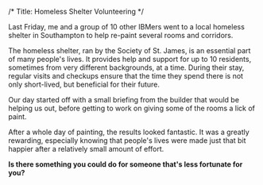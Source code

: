 /*
Title: Homeless Shelter Volunteering
*/

Last Friday, me and a group of 10 other IBMers went to a local homeless shelter in Southampton to help re-paint several rooms and corridors.

The homeless shelter, ran by the Society of St. James, is an essential part of many people's lives. It provides help and support for up to 10 residents, sometimes from very different backgrounds, at a time. During their stay, regular visits and checkups ensure that the time they spend there is not only short-lived, but beneficial for their future.

Our day started off with a small briefing from the builder that would be helping us out, before getting to work on giving some of the rooms a lick of paint.

After a whole day of painting, the results looked fantastic. It was a greatly rewarding, especially knowing that people's lives were made just that bit happier after a relatively small amount of effort.

**Is there something you could do for someone that's less fortunate for you?**